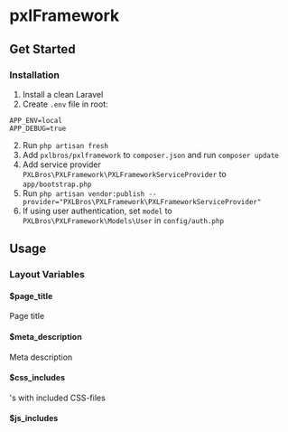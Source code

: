 # pxlFramework

## Get Started

### Installation

1. Install a clean Laravel
2. Create `.env` file in root:
```
APP_ENV=local
APP_DEBUG=true
```

2. Run `php artisan fresh`
2. Add `pxlbros/pxlframework` to `composer.json` and run `composer update`
3. Add service provider `PXLBros\PXLFramework\PXLFrameworkServiceProvider` to `app/bootstrap.php`
4. Run `php artisan vendor:publish --provider="PXLBros\PXLFramework\PXLFrameworkServiceProvider"`  
5. If using user authentication, set `model` to `PXLBros\PXLFramework\Models\User` in `config/auth.php`

## Usage

### Layout Variables

#### $page_title
Page title

#### $meta_description
Meta description

#### $css_includes
<link>'s with included CSS-files

#### $js_includes
<script>'s with included JS-files

#### $inline_js
JS variables

#### $content
Page content

#### $current_page
Unique identifier of current page